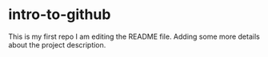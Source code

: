 # intro-to-github
This is  my first repo 
I am editing the README file. Adding some more details about the project description.
